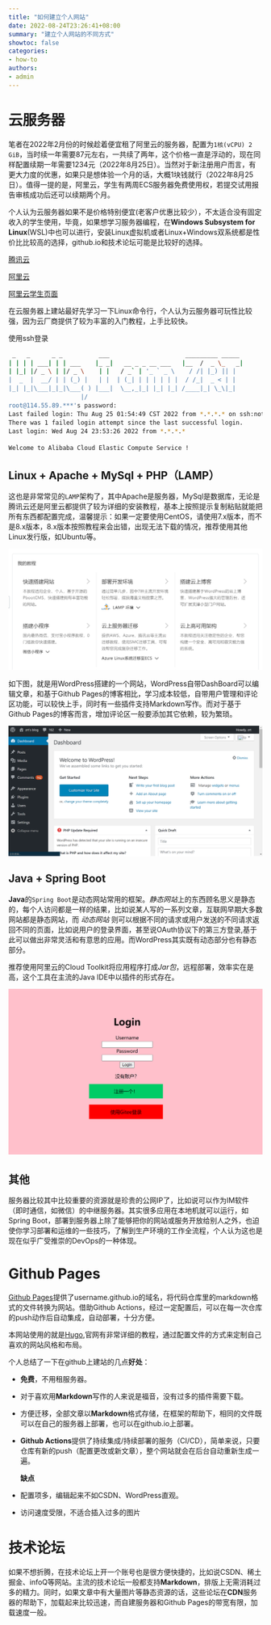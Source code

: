 ```yaml
---
title: "如何建立个人网站"
date: 2022-08-24T23:26:41+08:00
summary: "建立个人网站的不同方式"
showtoc: false
categories:
- how-to
authors:
- admin
---
```

# 云服务器

笔者在2022年2月份的时候趁着便宜租了阿里云的服务器，配置为`1核(vCPU) 2 GiB`，当时续一年需要87元左右，一共续了两年，这个价格一直是浮动的，现在同样配置续期一年需要1234元（2022年8月25日）。当然对于新注册用户而言，有更大力度的优惠，如果只是想体验一个月的话，大概1块钱就行（2022年8月25日）。值得一提的是，阿里云，学生有两周ECS服务器免费使用权，若提交试用报告审核成功后还可以续期两个月。

个人认为云服务器如果不是价格特别便宜(老客户优惠比较少），不太适合没有固定收入的学生使用，毕竟，如果想学习服务器编程，在**Windows Subsystem for Linux**(WSL)中也可以进行，安装Linux虚拟机或者Linux+Windows双系统都是性价比比较高的选择，github.io和技术论坛可能是比较好的选择。

[腾讯云](https://cloud.tencent.com/)

[阿里云](https://www.aliyun.com/)

[阿里云学生页面](https://developer.aliyun.com/plan/student?spm=5176.21213303.4134825510.1.2b8853c9Zul9t0&scm=20140722.S_card@@%E5%95%86%E5%93%81@@1624683.S_cardgbdt.ID_card@@%E5%95%86%E5%93%81@@1624683-RL_%E5%AD%A6%E7%94%9F-OR_ser-V_2-P0_0)

在云服务器上建站最好先学习一下Linux命令行，个人认为云服务器可玩性比较强，因为云厂商提供了较为丰富的入门教程，上手比较快。

使用ssh登录

```bash
 _   _      _ _          ___                     _________ _____
| | | | ___| | | ___    |_ _|   __ _ _ __ ___   |__  /  _ \_   _|
| |_| |/ _ \ | |/ _ \    | |   / _` | '_ ` _ \    / /| |_) || |
|  _  |  __/ | | (_) |   | |  | (_| | | | | | |  / /_|  _ < | |
|_| |_|\___|_|_|\___( ) |___|  \__,_|_| |_| |_| /____|_| \_\|_|
                    |/
root@114.55.89.***'s password:
Last failed login: Thu Aug 25 01:54:49 CST 2022 from *.*.*.* on ssh:notty
There was 1 failed login attempt since the last successful login.
Last login: Wed Aug 24 23:53:26 2022 from *.*.*.*

Welcome to Alibaba Cloud Elastic Compute Service !
```

## Linux + Apache + MySql + PHP（LAMP）

这也是非常常见的``LAMP``架构了，其中Apache是服务器，MySql是数据库，无论是腾讯云还是阿里云都提供了较为详细的安装教程，基本上按照提示复制粘贴就能把所有东西都配置完成，温馨提示：如果一定要使用CentOS，请使用7.x版本，而不是8.x版本，8.x版本按照教程来会出错，出现无法下载的情况，推荐使用其他Linux发行版，如Ubuntu等。

![阿里云安装教程](images/website-05.png)

如下图，就是用WordPress搭建的一个网站，WordPress自带DashBoard可以编辑文章，和基于Github Pages的博客相比，学习成本较低，自带用户管理和评论区功能，可以较快上手，同时有一些插件支持Markdown写作。而对于基于Github Pages的博客而言，增加评论区一般要添加其它依赖，较为繁琐。

![](images/website-07.png)

## Java + Spring Boot

**Java**的``Spring Boot``是动态网站常用的框架。*静态网站*上的东西顾名思义是静态的，每个人访问都是一样的结果，比如说某人写的一系列文章，互联网早期大多数网站都是静态网站，而 *动态网站* 则可以根据不同的请求或用户发送的不同请求返回不同的页面，比如说用户的登录界面，甚至说OAuth协议下的第三方登录,基于此可以做出非常灵活和有意思的应用。而WordPress其实既有动态部分也有静态部分。

推荐使用阿里云的Cloud Toolkit将应用程序打成*Jar包*，远程部署，效率实在是高，这个工具在主流的Java IDE中以插件的形式存在。

![](images/website-08.png)

## 其他

服务器比较其中比较重要的资源就是珍贵的公网IP了，比如说可以作为IM软件（即时通信，如微信）的中继服务器。其实很多应用在本地机就可以运行，如Spring Boot，部署到服务器上除了能够把你的网站或服务开放给别人之外，也迫使你学习部署和运维的一些技巧，了解到生产环境的工作全流程，个人认为这也是现在似乎广受推崇的DevOps的一种体现。

# Github Pages

[Github Pages](https://pages.github.com/)提供了username.github.io的域名，将代码仓库里的markdown格式的文件转换为网站。借助Github Actions，经过一定配置后，可以在每一次仓库的push动作后自动集成，自动部署，十分方便。

本网站使用的就是[Hugo](https://gohugo.io),官网有非常详细的教程，通过配置文件的方式来定制自己喜欢的网站风格和布局。

个人总结了一下在github上建站的几点**好处**：

+ **免费**，不用租服务器。
  
+ 对于喜欢用**Markdown**写作的人来说是福音，没有过多的插件需要下载。
  
+ 方便迁移，全部文章以**Markdown**格式存储，在框架的帮助下，相同的文件既可以在自己的服务器上部署，也可以在github.io上部署。

+ **Github Actions**提供了持续集成/持续部署的服务（CI/CD），简单来说，只要仓库有新的push（配置更改或新文章），整个网站就会在后台自动重新生成一遍。
  
  **缺点**

+ 配置项多，编辑起来不如CSDN、WordPress直观。
+ 访问速度受限，不适合插入过多的图片

# 技术论坛

如果不想折腾，在技术论坛上开一个账号也是很方便快捷的，比如说CSDN、稀土掘金、infoQ等网站。主流的技术论坛一般都支持**Markdown**，排版上无需消耗过多的精力。同时，如果文章中有大量图片等静态资源的话，这些论坛在**CDN**服务器的帮助下，加载起来比较迅速，而自建服务器和Github Pages的带宽有限，加载速度一般。
